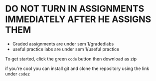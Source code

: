 # DO NOT TURN IN ASSIGNMENTS IMMEDIATELY AFTER HE ASSIGNS THEM

- Graded assignments are under sem 1/gradedlabs
- useful practice labs are under sem 1/useful practice

To get started, click the green `code` button then download as zip

if you're cool you can install git and clone the repository using the link under `code`z